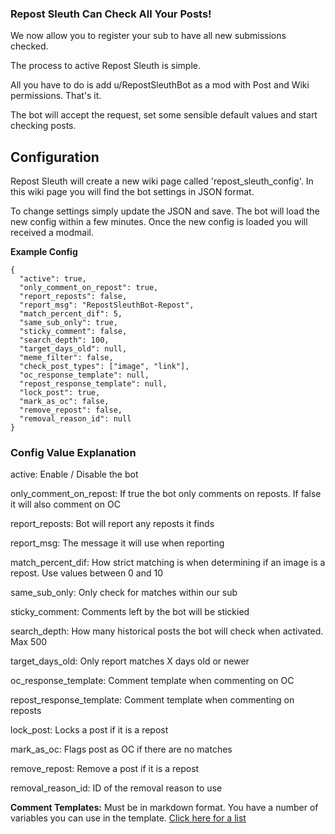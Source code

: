 ### Repost Sleuth Can Check All Your Posts!
We now allow you to register your sub to have all new submissions checked. 

The process to active Repost Sleuth is simple. 

All you have to do is add u/RepostSleuthBot as a mod with Post and Wiki permissions.  That's it. 

The bot will accept the request, set some sensible default values and start checking posts. 

## Configuration

Repost Sleuth will create a new wiki page called 'repost_sleuth_config'.  In this wiki page you will find the bot settings in JSON format. 

To change settings simply update the JSON and save.  The bot will load the new config within a few minutes.  Once the new config is loaded you will received a modmail.

**Example Config**
```
{
  "active": true,
  "only_comment_on_repost": true,
  "report_reposts": false,
  "report_msg": "RepostSleuthBot-Repost",
  "match_percent_dif": 5,
  "same_sub_only": true,
  "sticky_comment": false,
  "search_depth": 100,
  "target_days_old": null,
  "meme_filter": false,
  "check_post_types": ["image", "link"],
  "oc_response_template": null,
  "repost_response_template": null,
  "lock_post": true,
  "mark_as_oc": false,
  "remove_repost": false,
  "removal_reason_id": null 
}
```

### Config Value Explanation
active: Enable / Disable the bot

only_comment_on_repost: If true the bot only comments on reposts.  If false it will also comment on OC

report_reposts: Bot will report any reposts it finds

report_msg: The message it will use when reporting

match_percent_dif: How strict matching is when determining if an image is a repost. Use values between 0 and 10

same_sub_only: Only check for matches within our sub

sticky_comment: Comments left by the bot will be stickied

search_depth: How many historical posts the bot will check when activated. Max 500

target_days_old: Only report matches X days old or newer

oc_response_template: Comment template when commenting on OC

repost_response_template: Comment template when commenting on reposts

lock_post: Locks a post if it is a repost

mark_as_oc: Flags post as OC if there are no matches

remove_repost: Remove a post if it is a repost

removal_reason_id: ID of the removal reason to use

**Comment Templates:** Must be in markdown format.  You have a number of variables you can use in the template.  [Click here for a list](https://www.reddit.com/r/RepostSleuthBot/wiki/add-you-sub/repost-message-template)